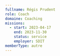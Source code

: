 ```yaml
---
fullname: Régis Prudent
role: Coach
domaine: Coaching
missions:
  - start: 2023-04-17
    end: 2023-11-30
    status: service
    employer: SDIT
memberType: autre
---
```

